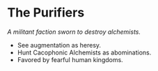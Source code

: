 # The Purifiers
_A militant faction sworn to destroy alchemists._

- See augmentation as heresy.  
- Hunt Cacophonic Alchemists as abominations.  
- Favored by fearful human kingdoms.  
